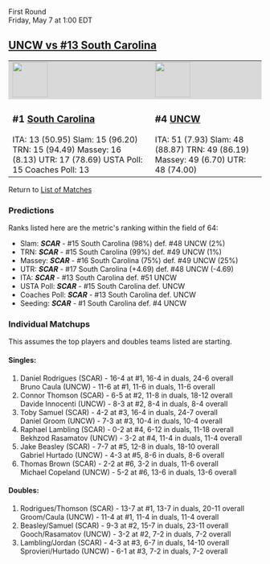 First Round  
Friday, May 7 at 1:00 EDT
## [UNCW vs #13 South Carolina](https://www.ncaa.com/game/5833382) 

<table>  
<tr style="background-color: #d9d9d9 !important"><td><a href="../"><img src="https://www.ncaa.com/sites/default/files/images/logos/schools/s/south-carolina.70.png" width="70" height="70" /></a></td><td><a href="../"><img src="https://www.ncaa.com/sites/default/files/images/logos/schools/u/unc-wilmington.70.png" width="70" height="70" /></a></td></tr>
<tr><td>  

<h3>#1 <a href="../">South Carolina</a></h3>  
ITA: 13 (50.95)</li>  
Slam: 15 (96.20)</li>  
TRN: 15 (94.49)</li>  
Massey: 16 (8.13)</li>  
UTR: 17 (78.69)</li>  
USTA Poll: 15</li>  
Coaches Poll: 13</li>  

</td><td>  

<h3>#4 <a href="../">UNCW</a></h3>  
ITA: 51 (7.93)</li>  
Slam: 48 (88.87)</li>  
TRN: 49 (86.19)</li>  
Massey: 49 (6.70)</li>  
UTR: 48 (74.00)</li>  

</td></tr></table>  

Return to [List of Matches](../index.md)  

### Predictions  

Ranks listed here are the metric's ranking within the field of 64:  
- Slam: ***SCAR*** - #15 South Carolina (98%) def. #48 UNCW (2%)  
- TRN: ***SCAR*** - #15 South Carolina (99%) def. #49 UNCW (1%)  
- Massey: ***SCAR*** - #16 South Carolina (75%) def. #49 UNCW (25%)  
- UTR: ***SCAR*** - #17 South Carolina (+4.69) def. #48 UNCW (-4.69)  
- ITA: ***SCAR*** - #13 South Carolina def. #51 UNCW  
- USTA Poll: ***SCAR*** - #15 South Carolina def. UNCW  
- Coaches Poll: ***SCAR*** - #13 South Carolina def. UNCW  
- Seeding: ***SCAR*** - #1 South Carolina def. #4 UNCW  

### Individual Matchups  

This assumes the top players and doubles teams listed are starting.  

#### Singles:  
1. Daniel Rodrigues (SCAR) - 16-4 at #1, 16-4 in duals, 24-6 overall  
   Bruno Caula (UNCW) - 11-6 at #1, 11-6 in duals, 11-6 overall
2. Connor Thomson (SCAR) - 6-5 at #2, 11-8 in duals, 18-12 overall  
   Davide Innocenti (UNCW) - 8-3 at #2, 8-4 in duals, 8-4 overall
3. Toby Samuel (SCAR) - 4-2 at #3, 16-4 in duals, 24-7 overall  
   Daniel Groom (UNCW) - 7-3 at #3, 10-4 in duals, 10-4 overall
4. Raphael Lambling (SCAR) - 0-2 at #4, 6-12 in duals, 11-18 overall  
   Bekhzod Rasamatov (UNCW) - 3-2 at #4, 11-4 in duals, 11-4 overall
5. Jake Beasley (SCAR) - 7-7 at #5, 12-8 in duals, 18-10 overall  
   Gabriel Hurtado (UNCW) - 4-3 at #5, 8-6 in duals, 8-6 overall
6. Thomas Brown (SCAR) - 2-2 at #6, 3-2 in duals, 11-6 overall  
   Michael Copeland (UNCW) - 5-2 at #6, 13-6 in duals, 13-6 overall

#### Doubles:  
1. Rodrigues/Thomson (SCAR) - 13-7 at #1, 13-7 in duals, 20-11 overall  
   Groom/Caula (UNCW) - 11-4 at #1, 11-4 in duals, 11-4 overall
2. Beasley/Samuel (SCAR) - 9-3 at #2, 15-7 in duals, 23-11 overall  
   Gooch/Rasamatov (UNCW) - 3-2 at #2, 7-2 in duals, 7-2 overall
3. Lambling/Jordan (SCAR) - 4-3 at #3, 6-7 in duals, 14-10 overall  
   Sprovieri/Hurtado (UNCW) - 6-1 at #3, 7-2 in duals, 7-2 overall